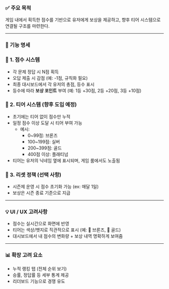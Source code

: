 ### ✅ 주요 목적

게임 내에서 획득한 점수를 기반으로 유저에게 보상을 제공하고, 향후 티어 시스템으로 연결될 구조를 마련한다.

---

### 🧩 기능 명세

### 🔹 1. 점수 시스템

- 각 문제 정답 시 N점 획득
- 오답 제출 시 감점 (예: -1점, 규칙화 필요)
- 최종 대시보드에서 각 유저의 총점, 등수 표시
- 등수에 따라 **보상 포인트** 부여 (예: 1등 +30점, 2등 +20점, 3등 +10점)

### 🔹 2. 티어 시스템 (향후 도입 예정)

- 초기에는 티어 없이 점수만 누적
- 일정 점수 이상 도달 시 티어 부여 가능
  - 예시:
    - 0~99점: 브론즈
    - 100~199점: 실버
    - 200~399점: 골드
    - 400점 이상: 플래티넘
- 티어는 유저의 닉네임 옆에 표시되며, 게임 룸에서도 노출됨

### 🔹 3. 리셋 정책 (선택 사항)

- 시즌제 운영 시 점수 초기화 가능 (ex: 매달 1일)
- 보상은 시즌 종료 기준으로 지급

---

### 💡 UI / UX 고려사항

- 점수는 실시간으로 화면에 반영
- 티어는 색상/뱃지로 직관적으로 표시 (예: 🥉 브론즈, 🥇 골드)
- 대시보드에서 내 점수의 변화량 + 보상 내역 명확하게 보여줌

---

### 📊 확장 고려 요소

- 누적 랭킹 탭 (전체 순위 보기)
- 승률, 정답률 등 세부 통계 제공
- 리더보드 기능으로 경쟁 유도

